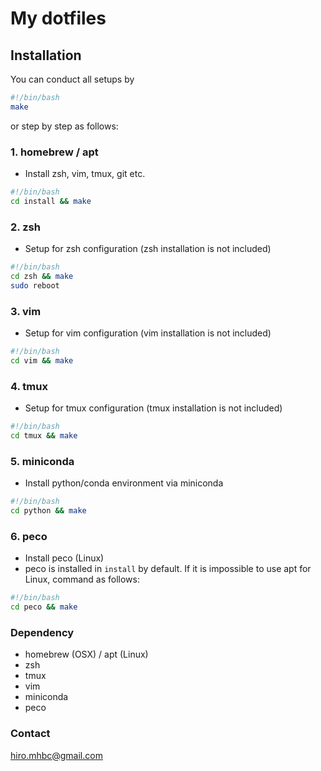 # My dotfiles

## Installation

You can conduct all setups by

```bash
#!/bin/bash
make
```

or step by step as follows:

### 1. homebrew / apt

- Install zsh, vim, tmux, git etc.

```bash
#!/bin/bash
cd install && make
```

### 2. zsh

- Setup for zsh configuration (zsh installation is not included)

```bash
#!/bin/bash
cd zsh && make
sudo reboot

```

### 3. vim

- Setup for vim configuration (vim installation is not included)

```bash
#!/bin/bash
cd vim && make
```

### 4. tmux

- Setup for tmux configuration (tmux installation is not included)

```bash
#!/bin/bash
cd tmux && make
```

### 5. miniconda

- Install python/conda environment via miniconda

```bash
#!/bin/bash
cd python && make
```

### 6. peco

- Install peco (Linux)
- peco is installed in `install` by default. If it is impossible to use apt for Linux, command as follows:

```bash
#!/bin/bash
cd peco && make
```

### Dependency

- homebrew (OSX) / apt (Linux)
- zsh
- tmux
- vim
- miniconda
- peco

### Contact

hiro.mhbc@gmail.com
